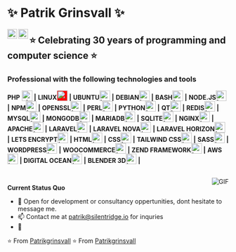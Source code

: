 # ✨ Patrik Grinsvall ✨
<a href="https://www.linkedin.com/in/patrikgrinsvall/">
  <img align="left" alt="LinkedIn" width="22px" src="https://www.vectorlogo.zone/logos/linkedin/linkedin-icon.svg" />
</a>
<a href="patrik@silentridge.io">
  <img align="left" alt="'Gmail" width="22px" src="https://www.vectorlogo.zone/logos/gmail/gmail-icon.svg" />
</a>


## ⭐️ Celebrating 30 years of programming and computer science ⭐️

### Professional with the following technologies and tools



**PHP** <img alt="php" valign="bottom" height="24px" src="https://www.vectorlogo.zone/logos/php/php-icon.svg" />  **|** 
**LINUX**<img alt="Laravel" valign="bottom" height="24px" style="background-color:red" src="https://www.vectorlogo.zone/logos/linux/linux-icon.svg" /> **|** 
**UBUNTU**<img alt="Laravel" valign="bottom" height="24px" style="text :red" src="https://cdn.jsdelivr.net/npm/simple-icons@3.1.0/icons/ubuntu.svg" /> **|** 
**DEBIAN**<img alt="Laravel" valign="bottom" height="24px" src="https://www.vectorlogo.zone/logos/debian/debian\.svg" /> **|** 
**BASH**<img alt="Laravel" valign="bottom" height="24px" src="https://www.vectorlogo.zone/logos/bash/bash.svg" /> **|** 
**NODE.JS**<img alt="Laravel" valign="bottom" height="24px" src="https://cdn.jsdelivr.net/npm/simple-icons@3.1.0/icons/node-dot-js.svg" /> **|** 
**NPM**<img alt="Laravel" valign="bottom" height="24px" src="https://www.vectorlogo.zone/logos/npm/npm-icon.svg" /> **|** 
**OPENSSL**<img alt="Laravel" valign="bottom" height="24px" src="https://www.vectorlogo.zone/logos/openssl/openssl-icon.svg" /> **|** 
**PERL**<img alt="Laravel" valign="bottom" height="24px" src="https://www.vectorlogo.zone/logos/perl/perl-icon.svg" /> **|** 
**PYTHON**<img alt="Laravel" valign="bottom" height="24px" src="https://www.vectorlogo.zone/logos/python/python-icon.svg" /> **|** 
**QT**<img alt="Laravel" valign="bottom" height="24px" src="https://www.vectorlogo.zone/logos/qt/qt-icon.svg" /> **|** 
**REDIS**<img alt="Laravel" valign="bottom" height="24px" src="https://www.vectorlogo.zone/logos/redis/redis-icon.svg" /> **|** 
**MYSQL**<img alt="Laravel" valign="bottom" height="24px" src="https://www.vectorlogo.zone/logos/mysql/mysql-icon.svg" /> **|** 
**MONGODB**<img alt="Laravel" valign="bottom" height="24px" src="https://www.vectorlogo.zone/logos/mongodb/mongodb-icon.svg" /> **|** 
**MARIADB**<img alt="Laravel" valign="bottom" height="24px" src="https://www.vectorlogo.zone/logos/mariadb/mariadb-icon.svg" /> **|** 
**SQLITE**<img alt="Laravel" valign="bottom" height="24px" src="https://www.vectorlogo.zone/logos/sqlite/sqlite-icon.svg" /> **|** 
**NGINX**<img alt="Laravel" valign="bottom" height="24px" src="https://www.vectorlogo.zone/logos/nginx/nginx-icon.svg" /> **|** 
**APACHE**<img alt="Laravel" valign="bottom" height="24px" src="https://www.vectorlogo.zone/logos/apache/apache-icon.svg" /> **|** 
**LARAVEL**<img alt="Laravel" valign="bottom" height="24px" src="https://www.vectorlogo.zone/logos/laravel/laravel-icon.svg" /> **|** 
**LARAVEL NOVA**<img alt="Laravel" valign="bottom" height="24px" src="https://www.vectorlogo.zone/logos/laravelnova/laravelnova-icon.svg" /> **|** 
**LARAVEL HORIZON**<img alt="Laravel" valign="bottom" height="24px" src="https://www.vectorlogo.zone/logos/laravelhorizon/laravelhorizon-icon.svg" /> **|** 
**LETS ENCRYPT**<img alt="Laravel" valign="bottom" height="24px" src="https://www.vectorlogo.zone/logos/letsencrypt/letsencrypt-icon.svg" /> **|** 
**HTML**<img alt="Laravel" valign="bottom" height="24px" src="https://www.vectorlogo.zone/logos/html/html-icon.svg" /> **|** 
**CSS**<img alt="Laravel" valign="bottom" height="24px" src="https://www.vectorlogo.zone/logos/css/css-icon.svg" /> **|** 
**TAILWIND CSS**<img alt="Laravel" valign="bottom" height="24px" src="https://www.vectorlogo.zone/logos/tailwindcss/tailwindcss-icon.svg" /> **|** 
**SASS**<img alt="Laravel" valign="bottom" height="24px" src="https://www.vectorlogo.zone/logos/sass/sass-icon.svg" /> **|** 
**WORDPRESS**<img alt="Laravel" valign="bottom" height="24px" src="https://www.vectorlogo.zone/logos/wordpress/wordpress-icon.svg" /> **|** 
**WOOCOMMERCE**<img alt="Laravel" valign="bottom" height="24px" src="https://www.vectorlogo.zone/logos/woocommerce/woocommerce-icon.svg" /> **|** 
**ZEND FRAMEWORK**<img alt="Laravel" valign="bottom" height="24px" src="https://www.vectorlogo.zone/logos/zendframework/zendframework-icon.svg" /> **|** 
**AWS**<img alt="Laravel" valign="bottom" height="24px" src="https://www.vectorlogo.zone/logos/amazonaws/amazonaws-icon.svg" /> **|** 
**DIGITAL OCEAN**<img alt="Laravel" valign="bottom" height="24px" src="https://www.vectorlogo.zone/logos/digitalocean/digitalocean-icon.svg" /> **|** 
**BLENDER 3D**<img alt="Laravel" valign="bottom" height="24px" src="https://www.vectorlogo.zone/logos/blender/blender-icon.svg" /> **|** 

<br/>
  <img align="right" alt="GIF" src="https://media.giphy.com/media/iIqmM5tTjmpOB9mpbn/giphy.gif" />

**Current Status Quo**

- 💬 Open for development or consultancy oppertunities, dont hesitate to message me.
- 📫 Contact me at patrik@silentridge.io for inquries
- 👀 

⭐️ From [Patrikgrinsvall](https://github.com/patrikgrinsvall)
⭐️ From [Patrikgrinsvall](https://github.com/silentpatrik)

